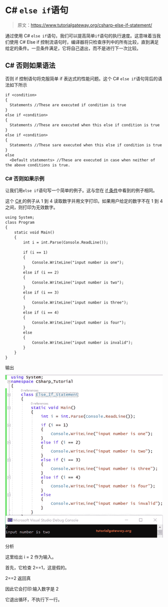 # C# `else if`语句

> 原文：<https://www.tutorialgateway.org/csharp-else-if-statement/>

通过使用 C# `else if`语句，我们可以提高简单`if`语句的执行速度。这意味着当我们使用 C# Else if 控制流语句时，编译器将只检查序列中的所有比较，直到满足给定的条件。一旦条件满足，它将自己退出，而不是进行下一次比较。

## C# 否则如果语法

否则 if 控制语句将克服简单 if 表达式的性能问题。这个 C# `else if`语句背后的语法如下所示

```
if <condition>
{
  Statements //These are executed if condition is true
}
else if <condition>
{
  Statements //These are executed when this else if condition is true
}
else if <condition>
{
  Statements //These sare executed when this else if condition is true
}
else
  <Default statements> //These are executed in case when neither of the above conditions is true. 
```

### C# 否则如果示例

让我们用`else if`语句写一个简单的例子。这与您在 [if 条件](https://www.tutorialgateway.org/csharp-if-statement/)中看到的例子相同。

这个 [C# ](https://www.tutorialgateway.org/csharp-tutorial/) 的例子从 1 到 4 读取数字并用文字打印。如果用户给定的数字不在 1 到 4 之间，则打印为无效数字。

```
using System;
class Program
{
    static void Main()
    {
        int i = int.Parse(Console.ReadLine());

        if (i == 1)
        {
            Console.WriteLine("input number is one");
        }
        else if (i == 2)
        {
            Console.WriteLine("input number is two");
        }
        else if (i == 3)
        {
            Console.WriteLine("input number is three");
        }
        else if (i == 4)
        {
            Console.WriteLine("input number is four");
        }
        else
        {
            Console.WriteLine("input number is invalid");
        }
    }
}
```

输出

![C# Else If Example 1](img/a63cb46d8280a0b5ff7decabccb3c5ce.png)

分析

这里给出 i = 2 作为输入。

首先，它检查 2==1，这是假的。

2==2 返回真

因此它会打印:输入数字是 2

它退出循环，不执行下一行。